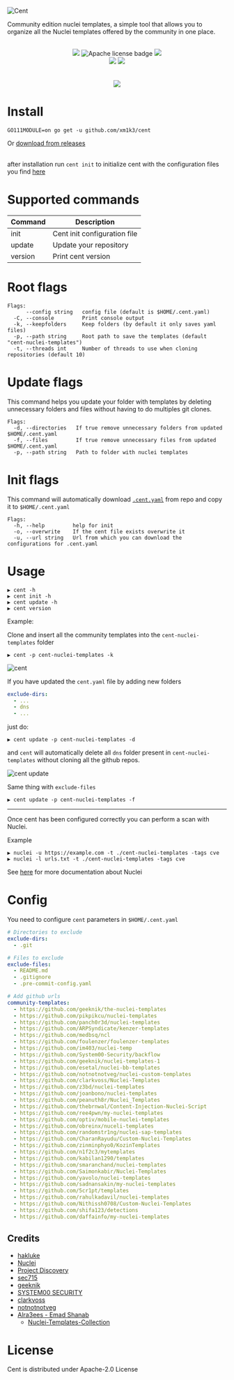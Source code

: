 ![Cent](./static/img/Cent_banner.png)

Community edition nuclei templates, a simple tool that allows you to organize all the Nuclei templates offered by the community in one place.

<p align="center">
<br>
<a href="https://github.com/xm1k3/cent/issues"><img src="https://img.shields.io/badge/contributions-welcome-success.svg?style=flat"></a>
<img alt="Apache license badge" src="https://img.shields.io/badge/license-Apache-success">
<a href="https://github.com/xm1k3/cent/releases"><img src="https://img.shields.io/github/release/xm1k3/cent"></a>
<br>
<a href="https://github.com/xm1k3/cent/stargazers"><img src="https://img.shields.io/github/stars/xm1k3/cent.svg?style=social&label=Stars"></a>
<a href="https://twitter.com/xm1k3_"><img src="https://img.shields.io/twitter/follow/xm1k3_.svg?logo=twitter"></a>
<br>
<br>
<br>
<a href="https://www.buymeacoffee.com/xm1k3"><img src="https://www.buymeacoffee.com/assets/img/custom_images/purple_img.png"></a>
</p>

# Install
```
GO111MODULE=on go get -u github.com/xm1k3/cent
```

Or [download from releases](https://github.com/xm1k3/cent/releases)
<br><br>

after installation run `cent init` to initialize cent with the configuration files you find [here](https://github.com/xm1k3/cent/blob/main/.cent.yaml) 


# Supported commands

| Command | Description            |
| ------- | ---------------------- |
| init    | Cent init configuration file      |
| update  | Update your repository |
| version  | Print cent version |

# Root flags

```
Flags:
      --config string   config file (default is $HOME/.cent.yaml)
  -C, --console         Print console output
  -k, --keepfolders     Keep folders (by default it only saves yaml files)
  -p, --path string     Root path to save the templates (default "cent-nuclei-templates")
  -t, --threads int     Number of threads to use when cloning repositories (default 10)
```

# Update flags
This command helps you update your folder with templates by deleting unnecessary folders and files without having to do multiples git clones.
```
Flags:
  -d, --directories   If true remove unnecessary folders from updated $HOME/.cent.yaml
  -f, --files         If true remove unnecessary files from updated $HOME/.cent.yaml
  -p, --path string   Path to folder with nuclei templates
```

# Init flags
This command will automatically download [`.cent.yaml`](https://raw.githubusercontent.com/xm1k3/cent/main/.cent.yaml) from repo and copy it to `$HOME/.cent.yaml`
```
Flags:
  -h, --help         help for init
  -o, --overwrite    If the cent file exists overwrite it
  -u, --url string   Url from which you can download the configurations for .cent.yaml
```

# Usage

```
▶ cent -h
▶ cent init -h
▶ cent update -h
▶ cent version
```
Example:

Clone and insert all the community templates into the `cent-nuclei-templates` folder 
```
▶ cent -p cent-nuclei-templates -k
```
![cent](./static/img/cent-v1.0.png)

If you have updated the `cent.yaml` file by adding new folders
```yaml
exclude-dirs:
  - ...
  - dns
  - ...
```
just do:
```
▶ cent update -p cent-nuclei-templates -d
```
and `cent` will automatically delete all `dns` folder present in `cent-nuclei-templates` without cloning all the github repos.

![cent update](./static/img/cent-update.png)

Same thing with `exclude-files`
```
▶ cent update -p cent-nuclei-templates -f
```
---
Once cent has been configured correctly you can perform a scan with Nuclei.

Example
```
▶ nuclei -u https://example.com -t ./cent-nuclei-templates -tags cve
▶ nuclei -l urls.txt -t ./cent-nuclei-templates -tags cve
```
See [here](https://nuclei.projectdiscovery.io/nuclei/get-started/#running-nuclei) for more documentation about Nuclei


# Config
You need to configure `cent` parameters in `$HOME/.cent.yaml`
```yaml
# Directories to exclude
exclude-dirs:
  - .git

# Files to exclude
exclude-files:
  - README.md
  - .gitignore
  - .pre-commit-config.yaml

# Add github urls
community-templates:
  - https://github.com/geeknik/the-nuclei-templates
  - https://github.com/pikpikcu/nuclei-templates
  - https://github.com/panch0r3d/nuclei-templates
  - https://github.com/ARPSyndicate/kenzer-templates
  - https://github.com/medbsq/ncl
  - https://github.com/foulenzer/foulenzer-templates
  - https://github.com/im403/nuclei-temp
  - https://github.com/System00-Security/backflow
  - https://github.com/geeknik/nuclei-templates-1
  - https://github.com/esetal/nuclei-bb-templates
  - https://github.com/notnotnotveg/nuclei-custom-templates
  - https://github.com/clarkvoss/Nuclei-Templates
  - https://github.com/z3bd/nuclei-templates
  - https://github.com/joanbono/nuclei-templates
  - https://github.com/peanuth8r/Nuclei_Templates
  - https://github.com/thebrnwal/Content-Injection-Nuclei-Script
  - https://github.com/ree4pwn/my-nuclei-templates
  - https://github.com/optiv/mobile-nuclei-templates
  - https://github.com/obreinx/nuceli-templates
  - https://github.com/randomstr1ng/nuclei-sap-templates
  - https://github.com/CharanRayudu/Custom-Nuclei-Templates
  - https://github.com/zinminphyo0/KozinTemplates
  - https://github.com/n1f2c3/mytemplates
  - https://github.com/kabilan1290/templates
  - https://github.com/smaranchand/nuclei-templates
  - https://github.com/Saimonkabir/Nuclei-Templates
  - https://github.com/yavolo/nuclei-templates
  - https://github.com/sadnansakin/my-nuclei-templates
  - https://github.com/5cr1pt/templates
  - https://github.com/rahulkadavil/nuclei-templates
  - https://github.com/Nithissh0708/Custom-Nuclei-Templates
  - https://github.com/shifa123/detections
  - https://github.com/daffainfo/my-nuclei-templates
```

## Credits
- [hakluke](https://twitter.com/hakluke)
- [Nuclei](https://twitter.com/pdnuclei)
- [Project Discovery](https://twitter.com/pdiscoveryio)
- [sec715](https://twitter.com/sec715)
- [geeknik](https://twitter.com/geeknik)
- [SYSTEM00 SECURITY](https://github.com/System00-Security)
- [clarkvoss](https://github.com/clarkvoss)
- [notnotnotveg](https://github.com/notnotnotveg)
- [Alra3ees - Emad Shanab](https://twitter.com/Alra3ees)
  - [Nuclei-Templates-Collection](https://github.com/emadshanab/Nuclei-Templates-Collection)

# License
Cent is distributed under Apache-2.0 License